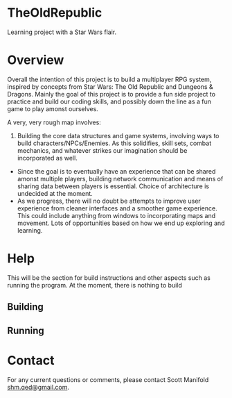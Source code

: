 # TheOldRepublic
Learning project with a Star Wars flair.

Overview
=============================
Overall the intention of this project is to build a multiplayer RPG system, inspired by concepts from Star Wars: The Old Republic and Dungeons & Dragons. Mainly the goal of this project is to provide a fun side project to practice and build our coding skills, and possibly down the line as a fun game to play amonst ourselves. 

A very, very rough map involves:

1. Building the core data structures and game systems, involving ways to build characters/NPCs/Enemies. As this solidifies, skill sets, combat mechanics, and whatever strikes our imagination should be incorporated as well.
* Since the goal is to eventually have an experience that can be shared amonst multiple players, building network communication and means of sharing data between players is essential. Choice of architecture is undecided at the moment.
* As we progress, there will no doubt be attempts to improve user experience from cleaner interfaces and a smoother game experience. This could include anything from windows to incorporating maps and movement. Lots of opportunities based on how we end up exploring and learning.


Help
===============================
This will be the section for build instructions and other aspects such as running the program. At the moment, there is nothing to build

Building
-------------------------------

Running
-------------------------------

Contact
===============================
For any current questions or comments, please contact Scott Manifold <shm.qed@gmail.com>. 
